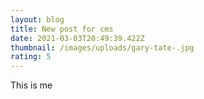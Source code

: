 ```yaml
---
layout: blog
title: New post for cms
date: 2021-03-03T20:49:39.422Z
thumbnail: /images/uploads/gary-tate-.jpg
rating: 5
---
```

This is me